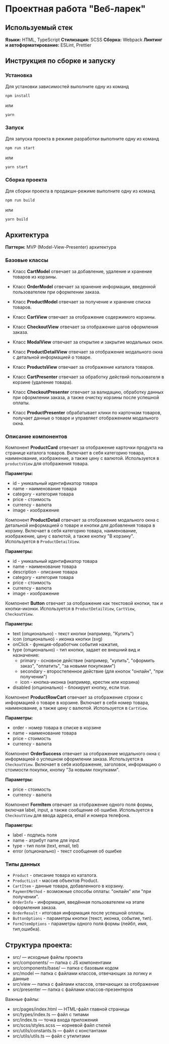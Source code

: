 # Проектная работа "Веб-ларек"

## Используемый стек

**Языки:** HTML, TypeScript
**Стилизация:** SCSS
**Сборка:** Webpack
**Линтинг и автоформатирование:** ESLint, Prettier

## Инструкция по сборке и запуску

### Установка
Для установки зависимостей выполните одну из команд

```bash
npm install
```
или

```bash
yarn
```
### Запуск
Для запуска проекта в режиме разработки выполните одну из команд

```bash
npm run start
```
или

```bash
yarn start
```

### Сборка проекта
Для сборки проекта в продакшн-режиме выполните одну из команд

```bash
npm run build
```
или

```bash
yarn build
```

## Архитектура

**Паттерн:** MVP (Model-View-Presenter) архитектура

### Базовые классы

- Класс **CartModel** отвечает за добавление, удаление и хранение товаров из корзины.
- Класс **OrderModel** отвечает за хранение информации, введенной пользователем при оформлении заказа.
- Класс **ProductModel** отвечает за получение и хранение списка товаров.

- Класс **CartView** отвечает за отображение содержимого корзины.
- Класс **CheckoutView** отвечает за отображение шагов оформления заказа.
- Класс **ModalView** отвечает за открытие и закрытие модальных окон.
- Класс **ProductDetailView** отвечает за отображение модального окна с детальной информацией о товаре.
- Класс **ProductsView** отвечает за отображение каталога товаров.

- Класс **CartPresenter** отвечает за обработку действий пользователя в корзине (удаление товара).
- Класс **CheckoutPresenter** отвечает за валидацию, обработку данных при оформлении заказа, а также очистку корзины после успешной оплаты.
- Класс **ProductPresenter** обрабатывает клики по карточкам товаров, получает данные о товаре и управляет отображением модального окна.

### Описание компонентов

Компонент **ProductCard** отвечает за отображение карточки продукта на странице каталога товаров. Включает в себя категорию товара, наименование, изображение, а также цену с валютой. Используется в `productsView` для отображения товара.

**Параметры:** 
- id - уникальный идентификатор товара 
- name - наименование товара 
- category - категория товара 
- price - стоимость 
- currency - валюта 
- image - изображение

Компонент **ProductDetail** отвечает за отображение модального окна с детальной информацией о товаре и кнопки для добавления товара в корзину. Включает в себя категорию товара, наименование, изображение, цену с валютой, а также кнопку "В корзину". Используется в `ProductDetailView`. 

**Параметры:** 
- id - уникальный идентификатор товара  
- name - наименование товара  
- description - описание товара 
- category - категория товара
- price - стоимость 
- currency - валюта 
- image - изображение

Компонент **Button** отвечает за отображение как текстовой кнопки, так и кнопки-иконки. Используется в `ProductDetailView`, `CartView`, `CheckoutView`. 

**Параметры:**
- text (опционально) - текст кнопки (например, "Купить")
- icon (опционально) - иконка кнопки (svg)
- onClick - функция-обработчик события нажатия, 
- type (опционально) - тип кнопки, задает ее внешний вид и назначение:
  - primary - основное действие (например, "купить", "оформить заказ", "оплатить", "за новыми покупками") 
  - secondary - второстепенное действие (для кнопок "онлайн", "при получении")
  - icon - кнопка-иконка (например, крестик или корзина)
- disabled (опционально) - блокирует кнопку, если true.

Компонент **ProductRowCart** отвечает за отображение строки с информацией о товаре в корзине. Включает в себя номер товара, наименование, а также цену с валютой. Используется в `CartView`. 

**Параметры:**
- order - номер товара в списке в корзине
- name - наименование товара 
- price - стоимость 
- currency - валюта

Компонент **OrderSuccess** отвечает за отображение модального окна с информацией о успешном оформлении заказа. Используется в `CheckoutView`. Включает в себя изображение, заголовок, информацию о стоимости покупки, кнопку "За новыми покупками". 

**Параметры:**
- price - стоимость 
- currency - валюта

Компонент **FormItem** отвечает за отображение одного поля формы, включая label, input, а также сообщение об ошибке. Используется в `CheckoutView` для ввода адреса, email и номера телефона. 

**Параметры:** 
- label - подпись поля
- name  - атрибут name для input 
- type - тип поля (text, email, tel)
- error (опционально) - текст сообщения об ошибке

### Типы данных

- `Product` - описание товара из каталога.
- `ProductList` - массив объектов Product.
- `CartItem` - данные товара, добавленного в корзину.
- `PaymentMethod` - возможные способы оплаты: "онлайн" или "при получении".
- `OrderInfo` - информация, введённая пользователем на этапе оформления заказа.
- `OrderResult` - итоговая информация после успешной оплаты.
- `ButtonOptions` - параметры кнопки (текст, иконка, событие, тип).
- `FormItemOptions` - параметры одного поля формы (лейбл, имя, тип,ошибка).

## Структура проекта:

- src/ — исходные файлы проекта
- src/components/ — папка с JS компонентами
- src/components/base/ — папка с базовым кодом
- src/model — папка с файлами классов, отвечающих за логику и данные 
- src/view — папка с файлами классов, отвечающих за отображение
- src/presenter — папка с файлами классов-презентеров

Важные файлы:
- src/pages/index.html — HTML-файл главной страницы
- src/types/index.ts — файл с типами
- src/index.ts — точка входа приложения
- src/scss/styles.scss — корневой файл стилей
- src/utils/constants.ts — файл с константами
- src/utils/utils.ts — файл с утилитами